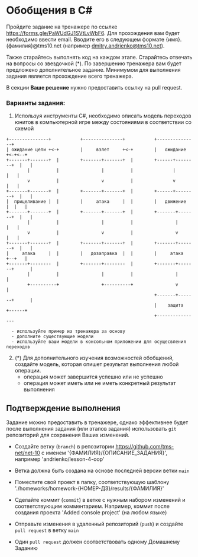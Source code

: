# Обобщения в C#
Пройдите задание на тренажере по ссылке https://forms.gle/PaWUdGJ1SVtLvWbF6. Для прохождения вам будет необходимо ввести email. Вводите его в следующем формате {имя}.{фамилия}@tms10.net (например dmitry.andrienko@tms10.net).

Также старайтесь выполнять код на каждом этапе. Старайтесь отвечать на вопросы со звездочкой (*). По завершению тренажера вам будет предложено дополнительное задание. Минимумом для выполнения задания является прохождение всего тренажера.

В секции **Ваше решение** нужно предоставить ссылку на pull request.

### Варианты задания:
  1. Используя инструменты C#, необходимо описать модель переходов юнитов в компьютерной игре между состояниями в соответствии со схемой

```
+---------------+           +---------------+           +---------------+
| ожидание цели +<-+        |     взлет     +<-+        |   ожидание    +<-+<--+
+-------+-------+  |        +-------+-------+  |        +------+--------+  |   |
        |          |                |          |               |           |   |
        v          |                v          |               v           |   |
+-------+-------+  |        +-------+-------+  |        +------+--------+  |   |
|  прицеливание |  |        |     атака     |  |        |   движение    |  |   |
+-------+-------+  |        +-------+-------+  |        +-------+-------+  |   |
        |          |                |          |                |          |   |
        v          |                v          |                v          |   |
+-------+-------+  |        +-------+-------+  |        +-------+-------+  |   |
|     атака     |  |        |   дозаправка  |  |        |     атака     +--+   |
+-------+--------  |        +-------+--------  |        +-------+-------+      |
        |          |                |          |                |              |
        +----------+                +----------+                v              |
                                                        +-------+-------+      |
                                                        |    защита     +------+
                                                        +----------------
```
      - используйте пример из тренажера за основу
      - дополните существующие модели
      - используйте ваши модели в консольном приложении для осущесвления переходов

  2. (*) Для дополнительного изучения возможностей обобщений, создайте модель, которая опишет результат выполнения любой операции. 
      - операция может завершится успешно или не успешно
      - операция может иметь или не иметь конкретный результат выполнения

## Подтверждение выполнения
Задание можно предоставить в тренажере, однако эффективнее будет после выполнения задания (или этапов задания) использовать `git` репозиторий для сохранения Ваших изменений.

 - Создайте ветку (`branch`) в репозитории https://github.com/tms-net/net-10 с именем '{ФАМИЛИЯ}/{ОПИСАНИЕ_ЗАДАНИЯ}', например 'andrienko/lesson-4-oop'

 - Ветка должна быть создана на основе последней версии ветки `main`

 - Поместите свой проект в папку, соответствующую шаблону './homeworks/homework-{НОМЕР-ДЗ}/results/{ФАМИЛИЯ}'

 - Сделайте коммит (`commit`) в ветке с нужным набором изменений и соответствующим комментарием. Например, коммит после создания проекта 'Added console project' (на любом языке)

 - Отправьте изменения в удаленный репозиторий (`push`) и создайте `pull request` в ветку `main`

 - Один `pull request` должен соответствовать одному Домашнему Заданию